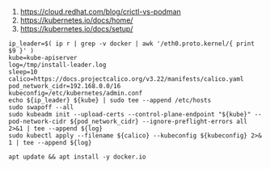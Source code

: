 1. https://cloud.redhat.com/blog/crictl-vs-podman
2. https://kubernetes.io/docs/home/
3. https://kubernetes.io/docs/setup/
```
ip_leader=$( ip r | grep -v docker | awk '/eth0.proto.kernel/{ print $9 }' )
kube=kube-apiserver
log=/tmp/install-leader.log
sleep=10
calico=https://docs.projectcalico.org/v3.22/manifests/calico.yaml
pod_network_cidr=192.168.0.0/16
kubeconfig=/etc/kubernetes/admin.conf
echo ${ip_leader} ${kube} | sudo tee --append /etc/hosts
sudo swapoff --all
sudo kubeadm init --upload-certs --control-plane-endpoint "${kube}" --pod-network-cidr ${pod_network_cidr} --ignore-preflight-errors all 2>&1 | tee --append ${log}
sudo kubectl apply --filename ${calico} --kubeconfig ${kubeconfig} 2>& 1 | tee --append ${log}

```

```
apt update && apt install -y docker.io
```


